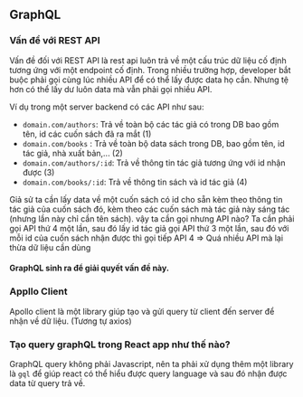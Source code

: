 
## GraphQL

### Vấn đề với REST API 

Vấn đề đối với REST API là rest api luôn trả về một cấu trúc dữ liệu cố định tương ứng với một endpoint cố định.
Trong nhiều trường hợp, developer bắt buộc phải gọi cùng lúc nhiều API để có thể lấy được data họ cần. Nhưng tệ 
hơn có thể lấy dư luôn data mà vẫn phải gọi nhiều API. 

Ví dụ trong một server backend có các API như sau: 
* ```domain.com/authors```: Trả về toàn bộ các tác giả có trong DB bao gồm tên, id các cuốn sách đã ra mắt (1)
* ```domain.com/books```  : Trả về toàn bộ data sách trong DB, bao gồm tên, id tác giả, nhà xuất bản,... (2)
* ```domain.com/authors/:id```: Trả về thông tin tác giả tương ứng với id nhận được (3)
* ```domain.com/books/:id```: Trả về thông tin sách và id tác giả (4)

Giả sử ta cần lấy data về một cuốn sách có id cho sẵn kèm theo thông tin tác giả của cuốn sách đó, 
kèm theo các cuốn sách mà tác giả này sáng tác (nhưng lần này chỉ cần tên sách). vậy ta cần gọi nhưng API nào? 
Ta cần phải gọi API thứ 4 một lần, sau đó lấy id tác giả gọi API thứ 3 một lần, sau đó với mỗi id của cuốn sách 
nhận được thì gọi tiếp API 4 => Quá nhiều API mà lại thừa dữ liệu cần dùng 

#### GraphQL sinh ra để giải quyết vấn đề này.

### Appllo Client 

Apollo client là một library giúp tạo và gửi query từ client đến server để nhận về dữ liệu. (Tương tự axios)

### Tạo query graphQL trong React app như thế nào? 

GraphQL query không phải Javascript, nên ta phải xử dụng thêm một library là ```gql``` để giúp react có thể hiểu được query language
và sau đó nhận được data từ query trả về. 
